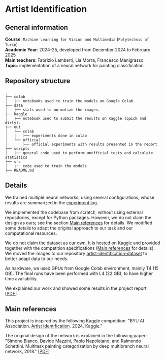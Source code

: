 # Artist Identification

## General information
**Course**: `Machine Learning for Vision and Multimedia` (`Polytechnic of Turin`)  
**Academic Year**: 2024-25, developed from December 2024 to February 2025  
**Main teachers**: Fabrizio Lamberti, Lia Morra, Francesco Manigrasso  
**Topic**: implementation of a neural network for painting classification

## Repository structure
```
.
├── colab
│   ├── notebooks used to train the models on Google Colab.
├── data
│   ├── stats used to normalize the images.
├── kaggle
│   ├── notebook used to submit the results on Kaggle (quick and dirty).
├── out
│   └── colab
|   |   ├── experiments done in colab
│   └── official
|       ├── official experiments with results presented in the report
├── scripts
│   ├── general code used to perform unofficial tests and calculate statistics
├── src
│   ├── code used to train the models
├── README.md
```

## Details
We trained multiple neural networks, using several configurations, whose results are summarized in the [experiment log](official_experiment_log.md).

We implemented the codebase from scratch, without using external repositories, except for Python packages. However, we do not claim the design as ours; see the section [Main references](#main-references) for details. We modified some details to adapt the original approach to our task and our computational resources.

We do not claim the dataset as our own. It is hosted on Kaggle and provided together with the competition specifications ([Main references](#main-references) for details). We moved the images to our repository [artist-identification-dataset](https://github.com/MicheleCazzola/artist-identification-dataset) to better adapt data to our needs. 

As hardware, we used GPUs from Google Colab environment, mainly T4 (15 GB). The final runs have been performed with L4 (22 GB), to have higher time availability.

We explained our work and showed some results in the project report [[PDF](report.pdf)].

## Main references
This project is inspired by the following Kaggle competition: "BYU AI Association. [Artist Identification](https://kaggle.com/competitions/artist-identification). 2024. Kaggle."

The original design of the network is explained in the following paper: "Simone Bianco, Davide Mazzini, Paolo Napoletano, and Raimondo Schettini. Multitask painting categorization by deep multibranch neural network, 2018." [[PDF](https://arxiv.org/pdf/1812.08052)]

